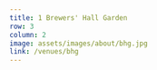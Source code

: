 ```yaml
---
title: 1 Brewers' Hall Garden
row: 3
column: 2
image: assets/images/about/bhg.jpg
link: /venues/bhg
---
```

